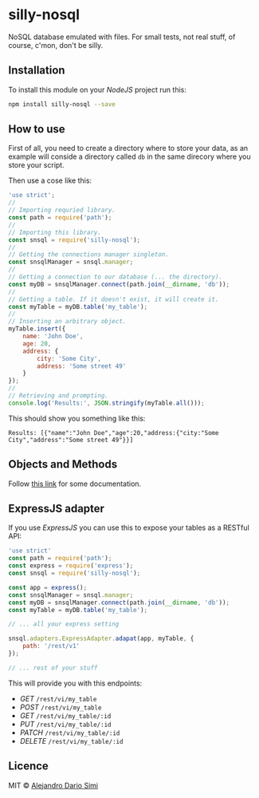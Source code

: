 # silly-nosql
NoSQL database emulated with files. For small tests, not real stuff, of course, c'mon, don't be silly.

## Installation
To install this module on your _NodeJS_ project run this:
```sh
npm install silly-nosql --save
```

## How to use
First of all, you need to create a directory where to store your data, as an
example will conside a directory called `db` in the same direcory where you store
your script.

Then use a cose like this:
```js
'use strict';
//
// Importing requried library.
const path = require('path');
//
// Importing this library.
const snsql = require('silly-nosql');
//
// Getting the connections manager singleton.
const snsqlManager = snsql.manager;
//
// Getting a connection to our database (... the directory).
const myDB = snsqlManager.connect(path.join(__dirname, 'db'));
//
// Getting a table. If it doesn't exist, it will create it.
const myTable = myDB.table('my_table');
//
// Inserting an arbitrary object.
myTable.insert({
    name: 'John Doe',
    age: 20,
    address: {
        city: 'Some City',
        address: 'Some street 49'
    }
});
//
// Retrieving and prompting.
console.log('Results:', JSON.stringify(myTable.all()));
```

This should show you something like this:
```
Results: [{"name":"John Doe","age":20,"address:{"city:"Some City","address":"Some street 49"}}]
```

## Objects and Methods
Follow [this link](docs/classes.md) for some documentation.

## ExpressJS adapter
If you use _ExpressJS_ you can use this to expose your tables as a RESTful API:
```js
'use strict'
const path = require('path');
const express = require('express');
const snsql = require('silly-nosql');

const app = express();
const snsqlManager = snsql.manager;
const myDB = snsqlManager.connect(path.join(__dirname, 'db'));
const myTable = myDB.table('my_table');

// ... all your express setting

snsql.adapters.ExpressAdapter.adapat(app, myTable, {
    path: '/rest/v1'
});

// ... rest of your stuff
```

This will provide you with this endpoints:
* _GET_ `/rest/vi/my_table`
* _POST_ `/rest/vi/my_table`
* _GET_ `/rest/vi/my_table/:id`
* _PUT_ `/rest/vi/my_table/:id`
* _PATCH_ `/rest/vi/my_table/:id`
* _DELETE_ `/rest/vi/my_table/:id`

## Licence
MIT &copy; [Alejandro Dario Simi](http://daemonraco.com)
